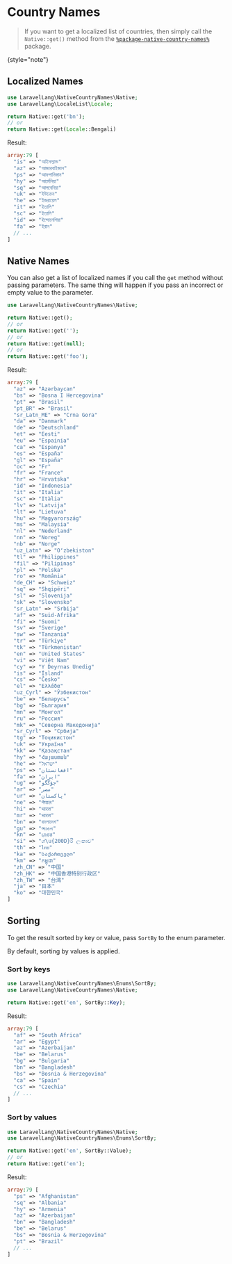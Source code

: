 # Country Names

> If you want to get a localized list of countries, then simply call the `Native::get()` method from
> the [`%package-native-country-names%`](packages-native-country-names.md) package.
>
{style="note"}

## Localized Names

```php
use LaravelLang\NativeCountryNames\Native;
use LaravelLang\LocaleList\Locale;

return Native::get('bn');
// or
return Native::get(Locale::Bengali)
```

Result:

```php
array:79 [
  "is" => "আইসল্যান্ড"
  "az" => "আজারবাইজান"
  "ps" => "আফগানিস্তান"
  "hy" => "আর্মেনিয়া"
  "sq" => "আলবেনিয়া"
  "uk" => "ইউক্রেন"
  "he" => "ইজরায়েল"
  "it" => "ইতালি"
  "sc" => "ইতালি"
  "id" => "ইন্দোনেশিয়া"
  "fa" => "ইরান"
  // ...
]
```

## Native Names

You can also get a list of localized names if you call the `get` method without passing parameters.
The same thing will happen if you pass an incorrect or empty value to the parameter.

```php
use LaravelLang\NativeCountryNames\Native;

return Native::get();
// or
return Native::get('');
// or
return Native::get(null);
// or
return Native::get('foo');
```

Result:

```php
array:79 [
  "az" => "Azərbaycan"
  "bs" => "Bosna I Hercegovina"
  "pt" => "Brasil"
  "pt_BR" => "Brasil"
  "sr_Latn_ME" => "Crna Gora"
  "da" => "Danmark"
  "de" => "Deutschland"
  "et" => "Eesti"
  "eu" => "Espainia"
  "ca" => "Espanya"
  "es" => "España"
  "gl" => "España"
  "oc" => "Fr"
  "fr" => "France"
  "hr" => "Hrvatska"
  "id" => "Indonesia"
  "it" => "Italia"
  "sc" => "Itàlia"
  "lv" => "Latvija"
  "lt" => "Lietuva"
  "hu" => "Magyarország"
  "ms" => "Malaysia"
  "nl" => "Nederland"
  "nn" => "Noreg"
  "nb" => "Norge"
  "uz_Latn" => "Oʻzbekiston"
  "tl" => "Philippines"
  "fil" => "Pilipinas"
  "pl" => "Polska"
  "ro" => "România"
  "de_CH" => "Schweiz"
  "sq" => "Shqipëri"
  "sl" => "Slovenija"
  "sk" => "Slovensko"
  "sr_Latn" => "Srbija"
  "af" => "Suid-Afrika"
  "fi" => "Suomi"
  "sv" => "Sverige"
  "sw" => "Tanzania"
  "tr" => "Türkiye"
  "tk" => "Türkmenistan"
  "en" => "United States"
  "vi" => "Việt Nam"
  "cy" => "Y Deyrnas Unedig"
  "is" => "Ísland"
  "cs" => "Česko"
  "el" => "Ελλάδα"
  "uz_Cyrl" => "Ўзбекистон"
  "be" => "Беларусь"
  "bg" => "България"
  "mn" => "Монгол"
  "ru" => "Россия"
  "mk" => "Северна Македонија"
  "sr_Cyrl" => "Србија"
  "tg" => "Тоҷикистон"
  "uk" => "Україна"
  "kk" => "Қазақстан"
  "hy" => "Հայաստան"
  "he" => "ישראל"
  "ps" => "افغانستان"
  "fa" => "ایران"
  "ug" => "جۇڭگو"
  "ar" => "مصر"
  "ur" => "پاکستان"
  "ne" => "नेपाल"
  "hi" => "भारत"
  "mr" => "भारत"
  "bn" => "বাংলাদেশ"
  "gu" => "ભારત"
  "kn" => "ಭಾರತ"
  "si" => "ශ්\u{200D}රී ලංකාව"
  "th" => "ไทย"
  "ka" => "საქართველო"
  "km" => "កម្ពុជា"
  "zh_CN" => "中国"
  "zh_HK" => "中国香港特别行政区"
  "zh_TW" => "台湾"
  "ja" => "日本"
  "ko" => "대한민국"
]
```

## Sorting

To get the result sorted by key or value, pass `SortBy` to the enum parameter.

By default, sorting by values is applied.

### Sort by keys

```php
use LaravelLang\NativeCountryNames\Enums\SortBy;
use LaravelLang\NativeCountryNames\Native;

return Native::get('en', SortBy::Key);
```

Result:

```php
array:79 [
  "af" => "South Africa"
  "ar" => "Egypt"
  "az" => "Azerbaijan"
  "be" => "Belarus"
  "bg" => "Bulgaria"
  "bn" => "Bangladesh"
  "bs" => "Bosnia & Herzegovina"
  "ca" => "Spain"
  "cs" => "Czechia"
  // ...
]
```

### Sort by values

```php
use LaravelLang\NativeCountryNames\Native;
use LaravelLang\NativeCountryNames\Enums\SortBy;

return Native::get('en', SortBy::Value);
// or
return Native::get('en');
```

Result:

```php
array:79 [
  "ps" => "Afghanistan"
  "sq" => "Albania"
  "hy" => "Armenia"
  "az" => "Azerbaijan"
  "bn" => "Bangladesh"
  "be" => "Belarus"
  "bs" => "Bosnia & Herzegovina"
  "pt" => "Brazil"
  // ...
]
```
